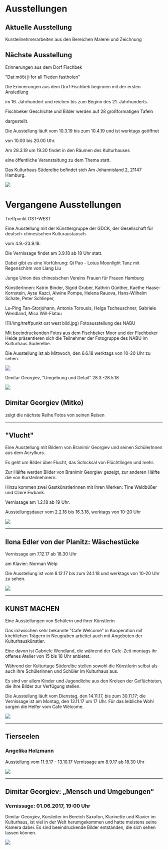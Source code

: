 # Ausstellungen

## Aktuelle Ausstellung

Kursteilnehmerarbeiten aus den Bereichen Malerei und Zeichnung

 
## Nächste Ausstellung

Erinnerungen aus dem Dorf Fischbek

"Dat mööt ji for all Tieden fastholen"

Die Erinnerungen aus dem Dorf Fischbek beginnen mit der ersten Ansiedlung

im 16. Jahrhundert und reichen bis zum Beginn des 21. Jahrhunderts. 

Fischbeker Geschichte und Bilder werden auf 28 großformatigen Tafeln 

dargestellt.

Die Ausstellung läuft vom 10.3.19 bis zum 10.4.19 und ist werktags geöffnet 

von 10.00 bis 20.00 Uhr.

Am 28.3.19 um 19.30 findet in den Räumen des Kulturhauses 

eine öffentliche Veranstaltung zu dem Thema statt.

Das Kulturhaus Süderelbe befindet sich Am Johannisland 2, 21147 Hamburg. 


![](/img/pio1930.JPEG)



# Vergangene Ausstellungen


Treffpunkt OST-WEST

Eine Ausstellung mit der Künstlergruppe der GDCK, der Gesellschaft für deutsch-chinesischen Kulturaustausch

vom 4.9.-23.9.18.

Die Vernissage findet am 3.9.18 ab 18 Uhr statt. 

Dabei gibt es eine Vorführung: Qi Pao - Lotus Moonlight Tanz mit Regenschirm von Liang Liu

Junge Union des chinesischen Vereins Frauen für Frauen Hamburg

KünstlerInnen: Katrin Binder, Sigrid Gruber, Kathrin Günther, Kaethe Haase-Kornstein, Ayse Kazci, Alwine Pompe, Helena Rauova, Hans-Wilhelm Schate, Peter Schlieper,

Lu-Ping Tan-Storjohann, Antonia Torousis, Helga Tscheuschner, Gabriele Wendland, Mica Will-Flatau 

![](/img/treffpunkt ost west bild.jpg)
Fotoausstellung des NABU

Mit beeindruckenden Fotos aus dem Fischbeker Moor und der Fischbeker Heide präsentieren sich die Teilnehmer der Fotogruppe des NABU im Kulturhaus Süderelbe.

Die Ausstellung ist ab Mittwoch, den 6.6.18 werktags von 10-20 Uhr zu sehen.

![](/img/nabu.jpg) 


Dimitar Georgiev, "Umgebung und Detail" 28.3.-28.5.18  

![](/img/mitko18.jpg)
 
## Dimitar Georgiev (Mitko)
 
zeigt die nächste Reihe Fotos von seinen Reisen   
 
------------------------------------------------------------------------

## "Vlucht"
 
 Eine Ausstellung mit Bildern von Branimir Georgiev und seinen SchülerInnen aus dem Acrylkurs.
 
 Es geht um Bilder über Flucht, das Schicksal von Flüchtlingen und mehr. 
 
 Zur Hälfte werden Bilder von Branimir Georgiev gezeigt, zur anderen Hälfte die von Kursteilnehmern. 
 
 Hinzu kommen zwei Gastkünstlerinnen mit ihren Werken: Tine Waldbüßer und Claire Ewbank.
 
 Vernissage am 1.2.18 ab 19 Uhr.
 
 Ausstellungsdauer vom 2.2.18 bis 16.3.18, werktags von 10-20 Uhr
 
 ![](/img/vlucht.jpg)
 
 -----------------------------------------------------------------------

## Ilona Edler von der Planitz: Wäschestücke

Vernissage am 7.12.17 ab 18.30 Uhr

am Klavier: Norman Welp

Die Ausstellung ist vom 8.12.17 bis zum 24.1.18 und werktags von 10-20 Uhr zu sehen.

![](/img/Harmonie.jpg)

-------------------------------------------------------------------------

## KUNST MACHEN

Eine Ausstellungen von Schülern und ihrer Künstlerin


Das inzwischen sehr bekannte "Cafe Welcome" in Kooperation mit kirchlichen Trägern in Neugraben arbeitet auch mit Angeboten der Kulturhauskünstler.

Eine davon ist Gabriele Wendland, die während der Cafe-Zeit montags ihr offenes Atelier von 15 bis 18 Uhr anbietet.

Während der Kulturtage Süderelbe stellen sowohl die Künstlerin selbst als auch ihre Schülerinnen und Schüler im Kulturhaus aus.

Es sind vor allem Kinder und Jugendliche aus den Kreisen der Geflüchteten, die ihre Bilder zur Verfügung stellen.

Die Ausstellung läuft vom Dienstag, den 14.11.17, bis zum 30.11.17; die Vernissage ist am Montag, den 13.11.17 um 17 Uhr.
Für das leibliche Wohl sorgen die Helfer vom Cafe Welcome.

![](/img/betsy_miller_band.jpg)

-------------------------------------------------------------------------

## Tierseelen

### Angelika Holzmann

Ausstellung vom 11.9.17 - 13.10.17
Vernissage am 8.9.17 ab 18.30 Uhr

![](/img/angelika1.JPG)

-------------------------------------------------------------------------

## Dimitar Georgiev: „Mensch und Umgebungen“

### Vernissage: 01.06.2017, 19:00 Uhr

Dimitar Georgiev, Kursleiter im Bereich Saxofon, Klarinette und Klavier im Kulturhaus, ist viel in der Welt herumgekommen und hatte meistens seine Kamera dabei. Es sind beeindruckende Bilder entstanden, die sich sehen lassen können.

![](/img/wsb_329x421_Dimitar+Georgiev+-+Fotoausstellung++-+Flyer+$28Version+3.0$29+$28Britannic+Bold$29+$282017.05.17$29.jpg)



